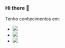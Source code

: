 ### Hi there 👋

Tenho conhecimentos em:
- <img src="https://img.shields.io/badge/CSS-239120?&style=for-the-badge&logo=css3&logoColor=white"/>
- <img src="https://img.shields.io/badge/HTML5-E34F26?style=for-the-badge&logo=html5&logoColor=white"/>
- <img src="https://static-00.iconduck.com/assets.00/php-icon-512x512-og0oh3rg.png"/>
<br>
<br>

